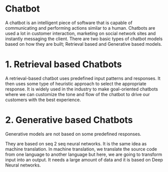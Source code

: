 # Chatbot 
   A chatbot is an intelligent piece of software that is capable of communicating and performing actions similar to a human. 
Chatbots are used a lot in customer interaction, marketing on social network sites and instantly messaging the client. 
There are two basic types of chatbot models based on how they are built; Retrieval based and Generative based models.

# 1. Retrieval based Chatbots
A retrieval-based chatbot uses predefined input patterns and responses. It then uses some type of heuristic approach to select the appropriate response.
It is widely used in the industry to make goal-oriented chatbots where we can customize the tone and flow of the chatbot to drive our customers with the best experience.

# 2. Generative based Chatbots
Generative models are not based on some predefined responses.

They are based on seq 2 seq neural networks. It is the same idea as machine translation. In machine translation, we translate the source code from one language to another language but here, we are going to transform input into an output. It needs a large amount of data and it is based on Deep Neural networks.
